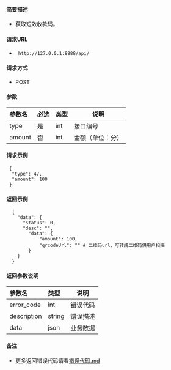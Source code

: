 
#### 简要描述

- 获取短效收款码。

#### 请求URL
- ` http://127.0.0.1:8888/api/`
  
#### 请求方式
- POST 

#### 参数

| 参数名    | 必选 | 类型  | 说明       |   
|:-------|:---|:----|----------|   
| type   | 是  | int | 接口编号     |   
| amount | 否  | int | 金额（单位：分） |   

#### 请求示例

```
 {
  "type": 47,
  "amount": 100
 } 
```

#### 返回示例 

``` 
  {
    "data": {
      "status": 0,
      "desc": "",
        "data": {
            "amount": 100,
            "qrcodeUrl": "" # 二维码url，可转成二维码供用户扫描
        }
    }
  }
```

#### 返回参数说明 

| 参数名         | 类型     | 说明   |   
|:------------|:-------|------|   
| error_code  | int    | 错误代码 |   
| description | string | 错误描述 |   
| data        | json   | 业务数据 |   

#### 备注 

- 更多返回错误代码请看[错误代码.md](../错误代码.md)







